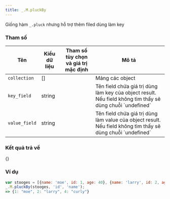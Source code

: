 ```yaml
---
title: _.M.pluckBy
---
```


Giống hàm `_.pluck` nhưng hỗ trợ thêm filed dùng làm key

### Tham số
<table class="table table-striped">
    <thead>
    <tr>
        <th>Tên</th>
        <th>Kiểu dữ liệu</th>
        <th>Tham số tùy chọn và giá trị mặc định</th>
        <th>Mô tả</th>
    </tr>
    </thead>
    <tbody>
    <tr>
        <td><code>collection</code></td>
        <td>[]</td>
        <td></td>
        <td>Mảng các object</td>
    </tr>
    <tr>
        <td><code>key_field</code></td>
        <td>string</td>
        <td></td>
        <td>Tên field chứa giá trị dùng làm key của object result. Nếu field không tìm thấy sẽ dùng chuỗi `undefined`</td>
    </tr>
    <tr>
        <td><code>value_field</code></td>
        <td>string</td>
        <td></td>
        <td>Tên field chứa giá trị dùng làm value của object result. Nếu field không tìm thấy sẽ dùng chuỗi `undefined`</td>
    </tr>
    </tbody>
</table>

### Kết quả trả về
<dl class="dl-horizontal">
    <dt>{}</dt>
    <dd></dd>
</dl>

### Ví dụ
```js
var stooges = [{name: 'moe', id: 1, age: 40}, {name: 'larry', id: 2, age: 50}, {name: 'curly', id: 4, age: 60}];
_.M.pluckBy(stooges, 'id', 'name');
=> {1: "moe", 2: "larry", 4: "curly"}
```
